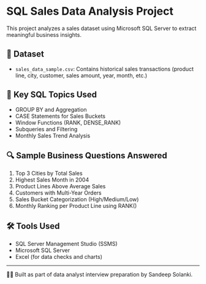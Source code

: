 # SQL Sales Data Analysis Project

This project analyzes a sales dataset using Microsoft SQL Server to extract meaningful business insights.

## 📂 Dataset
- `sales_data_sample.csv`: Contains historical sales transactions (product line, city, customer, sales amount, year, month, etc.)

## 🧠 Key SQL Topics Used
- GROUP BY and Aggregation
- CASE Statements for Sales Buckets
- Window Functions (RANK, DENSE_RANK)
- Subqueries and Filtering
- Monthly Sales Trend Analysis

## 🔍 Sample Business Questions Answered
1. Top 3 Cities by Total Sales
2. Highest Sales Month in 2004
3. Product Lines Above Average Sales
4. Customers with Multi-Year Orders
5. Sales Bucket Categorization (High/Medium/Low)
6. Monthly Ranking per Product Line using RANK()

## 🛠 Tools Used
- SQL Server Management Studio (SSMS)
- Microsoft SQL Server
- Excel (for data checks and charts)

---

🧑‍💼 Built as part of data analyst interview preparation by Sandeep Solanki.

